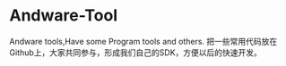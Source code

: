Andware-Tool
============

Andware tools,Have some Program tools and others.
	把一些常用代码放在Github上，大家共同参与，形成我们自己的SDK，方便以后的快速开发。